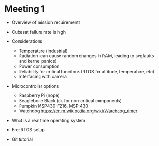 # Meeting 1
 - Overview of mission requirements
 - Cubesat failure rate is high
 - Considerations
   - Temperature (industrial)
   - Radiation (can cause random changes in RAM, leading to segfaults and kernel panics)
   - Power consumption
   - Reliability for critical funcitons (RTOS for altitude, temperature, etc)
   - Interfacing with camera
 - Microcontroller options
   - Raspberry Pi (nope)
   - Beaglebone Black (ok for non-critical components)
   - Pumpkin MSP430-F216, MSP-430
   - Watchdog https://en.m.wikipedia.org/wiki/Watchdog_timer
   
 - What is a real time operating system
 - FreeRTOS setup
 - Git tutorial
